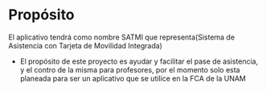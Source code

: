 # Propósito
El aplicativo tendrá como nombre SATMI que representa(Sistema de Asistencia con Tarjeta de Movilidad Integrada)

- El propósito de este proyecto es ayudar y facilitar el pase de asistencia, y el contro de la misma para profesores, por el momento solo esta planeada para ser un aplicativo que se utilice en la FCA de la UNAM